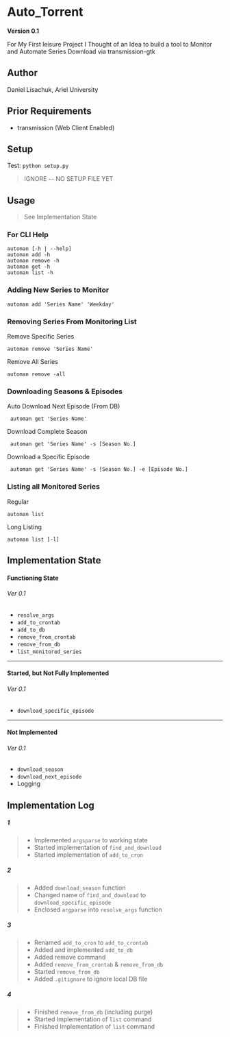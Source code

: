 # Auto_Torrent

**Version 0.1**

For My First leisure Project I Thought of an Idea to build a tool to Monitor and Automate Series Download via transmission-gtk

## Author
Daniel Lisachuk, Ariel University

## Prior Requirements
- transmission (Web Client Enabled)

## Setup
Test: `python setup.py`
>IGNORE -- NO SETUP FILE YET

## Usage
> See Implementation State
### For CLI Help
    automan [-h | --help]
    automan add -h
    automan remove -h
    automan get -h
    automan list -h
    
### Adding New Series to Monitor
    automan add 'Series Name' 'Weekday'

### Removing Series From Monitoring List
Remove Specific Series
    
    automan remove 'Series Name'
Remove All Series
    
    automan remove -all
### Downloading Seasons & Episodes
Auto Download Next Episode (From DB)

     automan get 'Series Name'
Download Complete Season

     automan get 'Series Name' -s [Season No.]
Download a Specific Episode

     automan get 'Series Name' -s [Season No.] -e [Episode No.]

### Listing all Monitored Series
Regular

    automan list
Long Listing

    automan list [-l]

## Implementation State

#### Functioning State
###### Ver 0.1
- `resolve_args`
- `add_to_crontab`
- `add_to_db`
- `remove_from_crontab`
- `remove_from_db`
- `list_monitored_series`

---

#### Started, but Not Fully Implemented
###### Ver 0.1
- `download_specific_episode`

---

#### Not Implemented
###### Ver 0.1
- `download_season`
- `download_next_episode`
- Logging

## Implementation Log

##### 1
> * Implemented `argsparse` to working state
> * Started implementation of `find_and_download`
> * Started implementation of `add_to_cron`

##### 2
> * Added `download_season` function
> * Changed name of `find_and_download` to `download_specific_episode`
> * Enclosed `argparse` into `resolve_args` function

##### 3
> * Renamed `add_to_cron` to `add_to_crontab`
> * Added and implemented `add_to_db`
> * Added remove command
> * Added `remove_from_crontab` & `remove_from_db`
> * Started `remove_from_db`
> * Added `.gitignore` to ignore local DB file

##### 4
> * Finished `remove_from_db` (including purge)
> * Started Implementation of `list` command
> * Finished Implementation of `list` command

